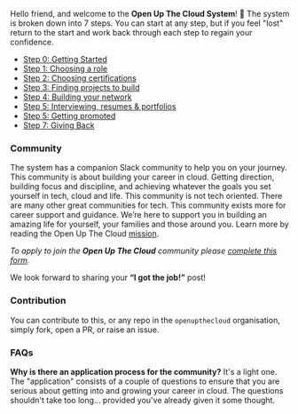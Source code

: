 
Hello friend, and welcome to the **Open Up The Cloud System**! 👋 The system is broken down into 7 steps. You can start at any step, but if you feel "lost" return to the start and work back through each step to regain your confidence. 

- [Step 0: Getting Started](https://openupthecloud.github.io/system/step-0-getting-started)
- [Step 1: Choosing a role](https://openupthecloud.github.io/system/step-1-roles)
- [Step 2: Choosing certifications](https://openupthecloud.github.io/system/step-2-certs)
- [Step 3: Finding projects to build](https://openupthecloud.github.io/system/step-3-projects)
- [Step 4: Building your network](https://openupthecloud.github.io/system/step-4-networking)
- [Step 5: Interviewing, resumes & portfolios](https://openupthecloud.github.io/system/step-5-interviews-resumes-portfolio)
- [Step 5: Getting promoted](https://openupthecloud.github.io/system/step-6-getting-promoted)
- [Step 7: Giving Back](https://openupthecloud.github.io/system/step-7-giving-back)

### Community

The system has a companion Slack community to help you on your journey. This community is about building your career in cloud. Getting direction, building focus and discipline, and achieving whatever the goals you set yourself in tech, cloud and life. This community is not tech oriented. There are many other great communities for tech. This community exists more for career support and guidance. We’re here to support you in building an amazing life for yourself, your families and those around you. Learn more by reading the Open Up The Cloud [mission](https://openupthecloud.com/mission).

*To apply to join the **Open Up The Cloud** community please [complete this form](https://openupthecloud.com/community).*

We look forward to sharing your **“I got the job!”** post!

### Contribution

You can contribute to this, or any repo in the `openupthecloud` organisation, simply fork, open a PR, or raise an issue. 

### FAQs

**Why is there an application process for the community?** It's a light one. The "application" consists of a couple of questions to ensure that you are serious about getting into and growing your career in cloud. The questions shouldn't take too long... provided you've already given it some thought. 



